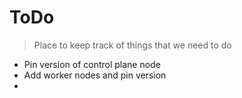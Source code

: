 # ToDo

> Place to keep track of things that we need to do

- Pin version of control plane node
- Add worker nodes and pin version
- 